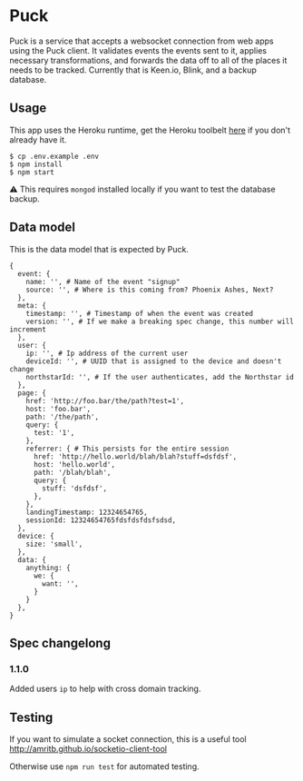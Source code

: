 # Puck

Puck is a service that accepts a websocket connection from web apps using the Puck client. It validates events the events sent to it, applies necessary transformations, and forwards the data off to all of the places it needs to be tracked. Currently that is Keen.io, Blink, and a backup database.

## Usage

This app uses the Heroku runtime, get the Heroku toolbelt [here](https://devcenter.heroku.com/articles/heroku-cli#macos) if you don't already have it.

```
$ cp .env.example .env
$ npm install
$ npm start
```

:warning: This requires `mongod` installed locally if you want to test the database backup.

## Data model

This is the data model that is expected by Puck.

```
{
  event: {
    name: '', # Name of the event "signup"
    source: '', # Where is this coming from? Phoenix Ashes, Next?
  },
  meta: {
    timestamp: '', # Timestamp of when the event was created
    version: '', # If we make a breaking spec change, this number will increment
  },
  user: {
    ip: '', # Ip address of the current user
    deviceId: '', # UUID that is assigned to the device and doesn't change
    northstarId: '', # If the user authenticates, add the Northstar id
  },
  page: {
    href: 'http://foo.bar/the/path?test=1',
    host: 'foo.bar',
    path: '/the/path',
    query: {
      test: '1',
    },
    referrer: { # This persists for the entire session
      href: 'http://hello.world/blah/blah?stuff=dsfdsf',
      host: 'hello.world',
      path: '/blah/blah',
      query: {
        stuff: 'dsfdsf',
      },
    },
    landingTimestamp: 12324654765,
    sessionId: 12324654765fdsfdsfdsfsdsd,
  },
  device: {
    size: 'small',
  },
  data: {
    anything: {
      we: {
        want: '',
      }
    }
  },
}
```

## Spec changelong

### 1.1.0
Added users `ip` to help with cross domain tracking.


## Testing

If you want to simulate a socket connection, this is a useful tool
http://amritb.github.io/socketio-client-tool

Otherwise use `npm run test` for automated testing.

